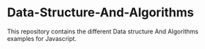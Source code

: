 # Data-Structure-And-Algorithms

This repository contains the different Data structure And Algorithms examples for Javascript.
